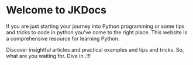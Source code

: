 # Welcome to JKDocs

If you are just starting your journey into Python programming or some tips and tricks to code in python you've come to the right place. This website is a comprehensive resource for learning Python.

Discover insightful articles and practical examples and tips and tricks. So, what are you waiting for. Dive in..!!!
